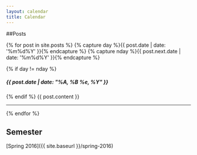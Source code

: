 ```yaml
---
layout: calendar
title: Calendar
---
```


##Posts

{% for post in site.posts %}
{% capture day %}{{ post.date | date: '%m%d%Y' }}{% endcapture %}
{% capture nday %}{{ post.next.date | date: '%m%d%Y' }}{% endcapture %}

{% if day != nday %}
    <h5 class="date">{{ post.date | date: "%A, %B %e, %Y" }}</h5>
{% endif %}
{{ post.content }}
<hr>

{% endfor %}

<h2>Semester</h2>
[Spring 2016]({{ site.baseurl }}/spring-2016)
